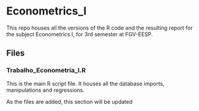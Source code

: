 # Econometrics_I

This repo houses all the versions of the R code and the resulting report for the subject Econometrics I, for 3rd semester at FGV-EESP.

## Files

### Trabalho_Econometria_I.R

This is the main R script file. It houses all the database imports, manipulations and regressions.

As the files are added, this section will be updated
